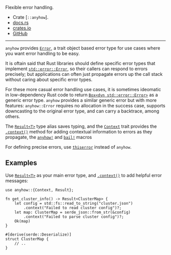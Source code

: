 Flexible error handling.

- Crate [`::anyhow`].
- [docs.rs](https://docs.rs/anyhow)
- [crates.io](https://crates.io/crates/anyhow)
- [GitHub](https://github.com/dtolnay/anyhow)

---

`anyhow` provides [`Error`],
a trait object based error type for use cases
where you want error handling to be easy.

It is oftain said that Rust
libraries should define specific error types that implement [`std::error::Error`],
so their callers can respond to errors precisely;
but applications can often just propagate errors up the call stack
without caring about specific error types.

For these more casual error handling use cases,
it is sometimes ideomatic in low-dependency Rust code
to return [`Box<dyn std::error::Error>`] as a generic
error type. `anyhow` provides a similar generic
error but with more features:
`anyhow::Error` requires no allocation in the success case,
supports downcasting to the original error type,
and can carry a backtrace, among others.

The [`Result<T>`] type alias saves typing,
and the [`Context`] trait provides the [`.context()`] method
for adding contextual information to errors as they propagate,
the [`anyhow!`] and [`bail!`] macros

For defining precise errors,
use [`thiserror`] instead of `anyhow`.

## Examples

Use [`Result<T>`] as your main error type,
and [`.context()`] to add helpful error messages:

```rust,ignore
use anyhow::{Context, Result};

fn get_cluster_info() -> Result<ClusterMap> {
    let config = std::fs::read_to_string("cluster.json")
        .context("Failed to read cluster config")?;
    let map: ClusterMap = serde_json::from_str(&config)
        .context("Failed to parse cluster config")?;
    Ok(map)
}

#[derive(serde::Deserialize)]
struct ClusterMap {
    // ..
}
```

[`anyhow!`]: crate::anyhow::anyhow
[`bail!`]: crate::anyhow::bail
[`Error`]: crate::anyhow::Error
[`Result<T>`]: crate::anyhow::Result
[`Context`]: crate::anyhow::Context
[`.context()`]: crate::anyhow::Context::context
[`std::error::Error`]: crate::std::error::Error
[`Box<dyn std::error::Error>`]: crate::std::error::Error
[`thiserror`]: crate::thiserror
